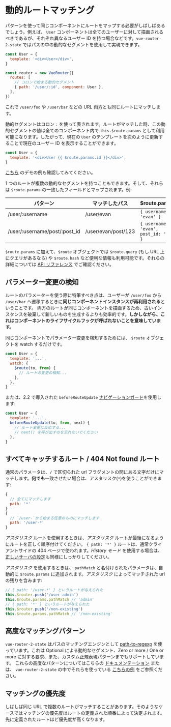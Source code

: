 # 動的ルートマッチング

パターンを使って同じコンポーネントにルートをマップする必要がしばしばあるでしょう。例えば、 `User` コンポーネントは全てのユーザーに対して描画されるべきであるが、それぞれ異なるユーザー ID を持つ場合などです。`vue-router-2-state` ではパスの中の動的なセグメントを使用して実現できます。

```js
const User = {
  template: '<div>User</div>',
}

const router = new VueRouter({
  routes: [
    // コロンで始まる動的セグメント
    { path: '/user/:id', component: User },
  ],
})
```

これで `/user/foo` や `/user/bar` などの URL 両方とも同じルートにマッチします。

動的セグメントはコロン `:` を使って表されます。ルートがマッチした時、この動的セグメントの値は全てのコンポーネント内で `this.$route.params` として利用可能になります。したがって、現在の `User` のテンプレートを次のように更新することで現在のユーザー ID を表示することができます。

```js
const User = {
  template: '<div>User {{ $route.params.id }}</div>',
}
```

[こちら](https://jsfiddle.net/yyx990803/4xfa2f19/) のデモの例も確認してみてください。

1 つのルートが複数の動的なセグメントを持つこともできます。そして、それらは `$route.params` の一致したフィールドとマップされます。例:

| パターン                      | マッチしたパス      | \$route.params                         |
| ----------------------------- | ------------------- | -------------------------------------- |
| /user/:username               | /user/evan          | `{ username: 'evan' }`                 |
| /user/:username/post/:post_id | /user/evan/post/123 | `{ username: 'evan', post_id: '123' }` |

`$route.params` に加えて、`$route` オブジェクトでは `$route.query` (もし URL 上にクエリがあるなら) や `$route.hash` など便利な情報も利用可能です。それらの詳細については [API リファレンス](../../api/#the-route-object) でご確認ください。

## パラメーター変更の検知

ルートのパラメーターを使う際に特筆すべき点は、ユーザーが `/user/foo` から `/user/bar` へ遷移するときに**同じコンポーネントインスタンスが再利用される**ということです。 両方のルートが同じコンポーネントを描画するため、古いインスタンスを破棄して新しいものを生成するよりも効率的です。**しかしながら、これはコンポーネントのライフサイクルフックが呼ばれないことを意味しています。**

同じコンポーネントでパラメーター変更を検知するためには、 `$route` オブジェクトを watch するだけです。

```js
const User = {
  template: '...',
  watch: {
    $route(to, from) {
      // ルートの変更の検知...
    },
  },
}
```

または、2.2 で導入された `beforeRouteUpdate` [ナビゲーションガード](../advanced/navigation-guards.html)を使用します:

```js
const User = {
  template: '...',
  beforeRouteUpdate(to, from, next) {
    // ルート変更に反応する...
    // next() を呼び出すのを忘れないでください
  },
}
```

## すべてキャッチするルート / 404 Not found ルート

通常のパラメータは、`/` で区切られた url フラグメントの間にある文字だけにマッチします。**何でも**一致させたい場合は、アスタリスク(`*`)を使うことができます:

```js
{
  // 全てにマッチします
  path: '*'
}
{
  // `/user-`から始まる任意のものにマッチします
  path: '/user-*'
}
```

_アスタリスク_ ルートを使用するときは、_アスタリスク_ ルートが最後になるようにルートを正しく順序付けてください。
`{ path: '*' }` ルートは、通常クライアントサイドの 404 ページで使われます。_History モード_ を使用する場合は、[正しいサーバの設定](./history-mode.md)も同様にしっかりしてください。

_アスタリスク_ を使用するときは、 `pathMatch` と名付けられたパラメータは、自動的に `$route.params` に追加されます。_アスタリスク_ によってマッチされた url の残りを含みます:

```js
// { path: '/user-*' } というルートが与えられた
this.$router.push('/user-admin')
this.$route.params.pathMatch // 'admin'
// { path: '*' } というルートが与えられた
this.$router.push('/non-existing')
this.$route.params.pathMatch // '/non-existing'
```

## 高度なマッチングパターン

`vue-router-2-state` はパスのマッチングエンジンとして [path-to-regexp](https://github.com/pillarjs/path-to-regexp/tree/v1.7.0) を使っています。これは Optional による動的なセグメント、Zero or more / One or more に対する要求、また、カスタム正規表現パターンまでもサポートしています。 これらの高度なパターンについてはこちらの [ドキュメンテーション](https://github.com/pillarjs/path-to-regexp/tree/v1.7.0#parameters) または、 `vue-router-2-state` の中でそれらを使っている [こちらの例](https://github.com/zachhaber/vue-router-state/blob/dev/examples/route-matching/app.js) をご参照ください。

## マッチングの優先度

しばしば同じ URL で複数のルートがマッチすることがあります。そのようなケースではマッチングの優先度はルートの定義された順番によって決定されます。先に定義されたルートほど優先度が高くなります。
